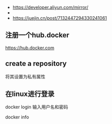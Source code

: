 
- https://developer.aliyun.com/mirror/
- 
- https://juejin.cn/post/7132447294330241061

## 注册一个hub.docker
https://hub.docker.com


## create a repository

将其设置为私有属性



## 在linux进行登录

docker login 
输入用户名和密码



docker info